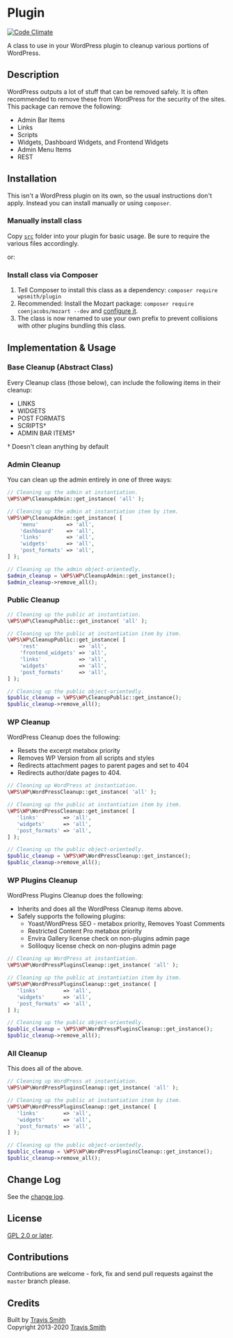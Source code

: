 # Plugin

[![Code Climate](https://codeclimate.com/github/wpsmith/Cleanup/badges/gpa.svg)](https://codeclimate.com/github/wpsmith/Cleanup)

A class to use in your WordPress plugin to cleanup various portions of WordPress.

## Description

WordPress outputs a lot of stuff that can be removed safely. It is often recommended to remove these from WordPress for the security of the sites. This package can remove the following:
* Admin Bar Items
* Links
* Scripts
* Widgets, Dashboard Widgets, and Frontend Widgets
* Admin Menu Items
* REST

## Installation

This isn't a WordPress plugin on its own, so the usual instructions don't apply. Instead you can install manually or using `composer`.

### Manually install class
Copy [`src`](src) folder into your plugin for basic usage. Be sure to require the various files accordingly.

or:

### Install class via Composer
1. Tell Composer to install this class as a dependency: `composer require wpsmith/plugin`
2. Recommended: Install the Mozart package: `composer require coenjacobs/mozart --dev` and [configure it](https://github.com/coenjacobs/mozart#configuration).
3. The class is now renamed to use your own prefix to prevent collisions with other plugins bundling this class.

## Implementation & Usage

### Base Cleanup (Abstract Class)

Every Cleanup class (those below), can include the following items in their cleanup:
* LINKS
* WIDGETS
* POST FORMATS
* SCRIPTS†
* ADMIN BAR ITEMS†

† Doesn't clean anything by default

### Admin Cleanup

You can clean up the admin entirely in one of three ways:

~~~php
// Cleaning up the admin at instantiation.
\WPS\WP\CleanupAdmin::get_instance( 'all' );

// Cleaning up the admin at instantiation item by item.
\WPS\WP\CleanupAdmin::get_instance( [
    'menu'         => 'all',
    'dashboard'    => 'all',
    'links'        => 'all',
    'widgets'      => 'all',
    'post_formats' => 'all',
] );

// Cleaning up the admin object-orientedly.
$admin_cleanup = \WPS\WP\CleanupAdmin::get_instance();
$admin_cleanup->remove_all();
~~~

### Public Cleanup

~~~php
// Cleaning up the public at instantiation.
\WPS\WP\CleanupPublic::get_instance( 'all' );

// Cleaning up the public at instantiation item by item.
\WPS\WP\CleanupPublic::get_instance( [
    'rest'             => 'all',
    'frontend_widgets' => 'all',
    'links'            => 'all',
    'widgets'          => 'all',
    'post_formats'     => 'all',
] );

// Cleaning up the public object-orientedly.
$public_cleanup = \WPS\WP\CleanupPublic::get_instance();
$public_cleanup->remove_all();
~~~

### WP Cleanup

WordPress Cleanup does the following:
* Resets the excerpt metabox priority
* Removes WP Version from all scripts and styles
* Redirects attachment pages to parent pages and set to 404
* Redirects author/date pages to 404.

~~~php
// Cleaning up WordPress at instantiation.
\WPS\WP\WordPressCleanup::get_instance( 'all' );

// Cleaning up the public at instantiation item by item.
\WPS\WP\WordPressCleanup::get_instance( [
   'links'        => 'all',
   'widgets'      => 'all',
   'post_formats' => 'all',
] );

// Cleaning up the public object-orientedly.
$public_cleanup = \WPS\WP\WordPressCleanup::get_instance();
$public_cleanup->remove_all();
~~~

### WP Plugins Cleanup

WordPress Plugins Cleanup does the following:
* Inherits and does all the WordPress Cleanup items above.
* Safely supports the following plugins:
    * Yoast/WordPress SEO - metabox priority, Removes Yoast Comments
    * Restricted Content Pro metabox priority
    * Envira Gallery license check on non-plugins admin page
    * Soliloquy license check on non-plugins admin page

~~~php
// Cleaning up WordPress at instantiation.
\WPS\WP\WordPressPluginsCleanup::get_instance( 'all' );

// Cleaning up the public at instantiation item by item.
\WPS\WP\WordPressPluginsCleanup::get_instance( [
   'links'        => 'all',
   'widgets'      => 'all',
   'post_formats' => 'all',
] );

// Cleaning up the public object-orientedly.
$public_cleanup = \WPS\WP\WordPressPluginsCleanup::get_instance();
$public_cleanup->remove_all();
~~~

### All Cleanup

This does all of the above.

~~~php
// Cleaning up WordPress at instantiation.
\WPS\WP\WordPressPluginsCleanup::get_instance( 'all' );

// Cleaning up the public at instantiation item by item.
\WPS\WP\WordPressPluginsCleanup::get_instance( [
   'links'        => 'all',
   'widgets'      => 'all',
   'post_formats' => 'all',
] );

// Cleaning up the public object-orientedly.
$public_cleanup = \WPS\WP\WordPressPluginsCleanup::get_instance();
$public_cleanup->remove_all();
~~~

## Change Log

See the [change log](CHANGELOG.md).

## License

[GPL 2.0 or later](LICENSE).

## Contributions

Contributions are welcome - fork, fix and send pull requests against the `master` branch please.

## Credits

Built by [Travis Smith](https://twitter.com/wp_smith)  
Copyright 2013-2020 [Travis Smith](https://wpsmith.net)